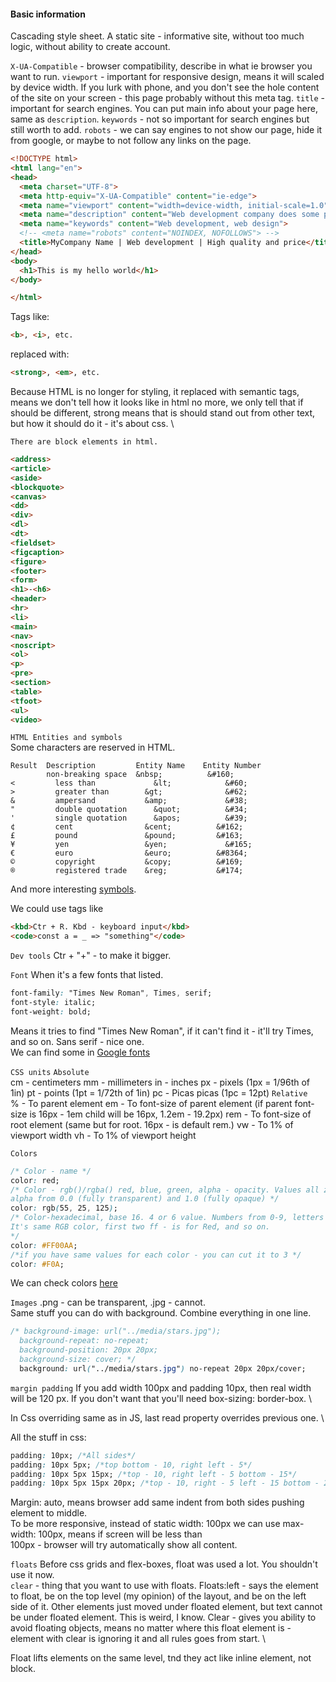 #### Basic information

Cascading style sheet.
A static site - informative site, without too much logic, without ability to create account.

`X-UA-Compatible` - browser compatibility, describe in what ie browser you want to run.
`viewport` - important for responsive design, means it will scaled by device width. If you lurk with phone, and you 
don't see the hole content of the site on your screen - this page probably without this meta tag.
`title` - important for search engines. You can put main info about your page here, same as `description`. `keywords` - 
not so important for search engines but still worth to add.
`robots` - we can say engines to not show our page, hide it from google, or maybe to not follow any links on the page.
```html
<!DOCTYPE html>
<html lang="en">
<head>
  <meta charset="UTF-8">
  <meta http-equiv="X-UA-Compatible" content="ie-edge">
  <meta name="viewport" content="width=device-width, initial-scale=1.0">
  <meta name="description" content="Web development company does some pretty heavy sh*** you'll like it">
  <meta name="keywords" content="Web development, web design">
  <!-- <meta name="robots" content="NOINDEX, NOFOLLOWS"> -->
  <title>MyCompany Name | Web development | High quality and price</title>
</head>
<body>
  <h1>This is my hello world</h1>
</body>

</html>
```
Tags like:
```html
<b>, <i>, etc. 
```
replaced with:
```html
<strong>, <em>, etc. 
```
Because HTML is no longer for styling, it replaced with semantic tags, means we don't tell how it looks like in html 
no more, we only tell that if should be different, strong means that is should stand out from other text, but how it 
should do it - it's about css. \

`There are block elements in html.`
```html
<address>
<article>
<aside>
<blockquote>
<canvas>
<dd>
<div>
<dl>
<dt>
<fieldset>
<figcaption>
<figure>
<footer>
<form>
<h1>-<h6>
<header>
<hr>
<li>
<main>
<nav>
<noscript>
<ol>
<p>
<pre>
<section>
<table>
<tfoot>
<ul>
<video>
```

`HTML Entities and symbols` \
Some characters are reserved in HTML.
```text
Result	Description	        Entity Name	   Entity Number
        non-breaking space	&nbsp;          &#160;
<	      less than     	    &lt;          	&#60;
>	      greater than	      &gt;          	&#62;
&	      ampersand	          &amp;         	&#38;
"	      double quotation  	&quot;          &#34;
'	      single quotation  	&apos;          &#39;
¢	      cent                &cent;          &#162;
£	      pound               &pound;         &#163;
¥	      yen                 &yen;         	&#165;
€	      euro                &euro;          &#8364;
©	      copyright           &copy;          &#169;
®	      registered trade    &reg;	          &#174;
```

And more interesting [symbols](https://www.w3schools.com/charsets/ref_html_symbols.asp).

We could use tags like
```html
<kbd>Ctr + R. Kbd - keyboard input</kbd>
<code>const a = _ => "something"</code>
```

`Dev tools`
Ctr + "+" - to make it bigger.

`Font`
When it's a few fonts that listed.
```css
font-family: "Times New Roman", Times, serif;
font-style: italic;
font-weight: bold;
```
Means it tries to find "Times New Roman", if it can't find it - it'll try Times, and so on. Sans serif - nice one. \
We can find some in [Google fonts](https://fonts.google.com/)

`CSS units`
```Absolute``` \
cm - centimeters
mm - millimeters
in - inches
px - pixels (1px = 1/96th of 1in)
pt - points (1pt = 1/72th of 1in)
pc - Picas picas (1pc = 12pt)
```Relative``` \
% - To parent element
em - To font-size of parent element (if parent font-size is 16px - 1em child will be 16px, 1.2em - 19.2px)
rem - To font-size of root element (same but for root. 16px - is default rem.)
vw - To 1% of viewport width
vh - To 1% of viewport height

`Colors`
```css
/* Color - name */
color: red;
/* Color - rgb()/rgba() red, blue, green, alpha - opacity. Values all zeros - black, all 255 - white, 
alpha from 0.0 (fully transparent) and 1.0 (fully opaque) */
color: rgb(55, 25, 125);
/* Color-hexadecimal, base 16. 4 or 6 value. Numbers from 0-9, letters from A-F. #000000 - black, #ffffff - white
It's same RGB color, first two ff - is for Red, and so on.
*/
color: #FF00AA;
/*if you have same values for each color - you can cut it to 3 */
color: #F0A;
```
We can check colors [here](https://www.color-hex.com/)


`Images`
.png - can be transparent, .jpg - cannot. \
Same stuff you can do with background. Combine everything in one line.
```css
/* background-image: url("../media/stars.jpg");
  background-repeat: no-repeat;
  background-position: 20px 20px;
  background-size: cover; */
  background: url("../media/stars.jpg") no-repeat 20px 20px/cover;
```

`margin padding`
If you add width 100px and padding 10px, then real width will be 120 px. If you don't want that you'll need box-sizing: border-box. \

In Css overriding same as in JS, last read property overrides previous one. \

All the stuff in css:
```css
padding: 10px; /*All sides*/
padding: 10px 5px; /*top bottom - 10, right left - 5*/
padding: 10px 5px 15px; /*top - 10, right left - 5 bottom - 15*/
padding: 10px 5px 15px 20px; /*top - 10, right - 5 left - 15 bottom - 20*/
```

Margin: auto, means browser add same indent from both sides pushing element to middle. \
To be more responsive, instead of static width: 100px we can use max-width: 100px, means if screen will be less than \
100px - browser will try automatically show all content.

`floats`
Before css grids and flex-boxes, float was used a lot. You shouldn't use it now. \
```clear``` - thing that you want to use with floats. Floats:left - says the element to float, be on the top level (my
opinion) of the layout, and be on the left side of it. Other elements just moved under floated element, but text cannot
be under floated element. This is weird, I know. Clear - gives you ability to avoid floating objects, means no matter 
where this float element is - element with clear is ignoring it and all rules goes from start. \

Float lifts elements on the same level, tnd they act like inline element, not block.